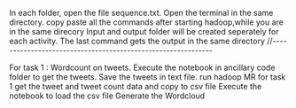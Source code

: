 In each folder, open the file sequence.txt.
Open the terminal in the same directory.
copy paste all the commands after starting hadoop,while you are in the same direcory
Input and output folder will be created seperately for each activity.
The last command gets the output in the same directory
//-------------------------------------------------------------

For task 1 : Wordcount on tweets.
Execute the notebook in ancillary code folder to get the tweets.
Save the tweets in text file.
run hadoop MR for task 1
get the tweet and tweet count data and copy to csv file
Execute the notebook to load the csv file
Generate the Wordcloud